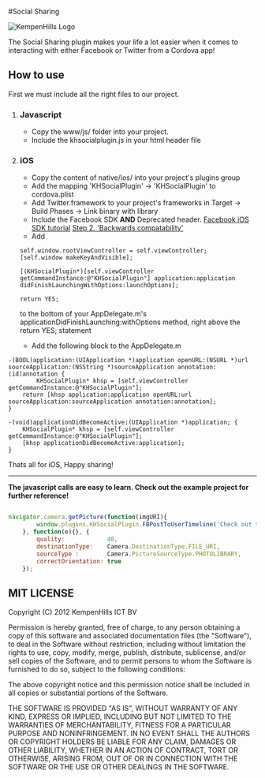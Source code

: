 #Social Sharing

![KempenHills Logo](http://en.gravatar.com/userimage/41641793/5ecd217ad2bec9299b198ff39a95b463.png?size=200)

The Social Sharing plugin makes your life a lot easier when it comes to interacting with either Facebook or Twitter from a Cordova app!

## How to use
First we must include all the right files to our project.

1. ### Javascript
	* Copy the www/js/ folder into your project.
	* Include the khsocialplugin.js in your html header file

2. ### iOS
	* Copy the content of native/ios/ into your project's plugins group
	* Add the mapping 'KHSocialPlugin' -> 'KHSocialPlugin' to cordova.plist
    * Add Twitter.framework to your project's frameworks in Target -> Build Phases -> Link binary with library
	* Include the Facebook SDK **AND** Deprecated header. <a href="https://developers.facebook.com/docs/getting-started/facebook-sdk-for-ios/3.1/">Facebook iOS SDK tutorial</a> <a href="https://developers.facebook.com/docs/howtos/feed-dialog-using-ios-sdk/">Step 2. 'Backwards compatability'</a><br />
	* Add 
    ```
    self.window.rootViewController = self.viewController;
    [self.window makeKeyAndVisible];
    
    [(KHSocialPlugin*)[self.viewController getCommandInstance:@"KHSocialPlugin"] application:application didFinishLaunchingWithOptions:launchOptions];
    
    return YES;
     ``` 
     to the bottom of your AppDelegate.m's applicationDidFinishLaunching:withOptions method, right above the return YES; statement
	* Add the following block to the AppDelegate.m 
    

```
-(BOOL)application:(UIApplication *)application openURL:(NSURL *)url sourceApplication:(NSString *)sourceApplication annotation:(id)annotation {
        KHSocialPlugin* khsp = [self.viewController getCommandInstance:@"KHSocialPlugin"];
    return [khsp application:application openURL:url sourceApplication:sourceApplication annotation:annotation];
}

-(void)applicationDidBecomeActive:(UIApplication *)application; {
    KHSocialPlugin* khsp = [self.viewController getCommandInstance:@"KHSocialPlugin"];
    [khsp applicationDidBecomeActive:application];
}
```

Thats all for iOS, Happy sharing!

______________________________

**The javascript calls are easy to learn. Check out the example project for further reference!**

```javascript

navigator.camera.getPicture(function(imgURI){
        window.plugins.KHSocialPlugin.FBPostToUserTimeline('Check out the brand new Kempenhills Social Plugin! Using local images!', imgURI,'https://github.com/Kempenhills/SocialPlugin');
    }, function(e){}, {
        quality:            40,
        destinationType:    Camera.DestinationType.FILE_URI,
        sourceType :        Camera.PictureSourceType.PHOTOLIBRARY,
        correctOrientation: true
    });

```

## MIT LICENSE

Copyright (C) 2012 KempenHills ICT BV

Permission is hereby granted, free of charge, to any person obtaining a copy of this software and associated documentation files (the "Software"), to deal in the Software without restriction, including without limitation the rights to use, copy, modify, merge, publish, distribute, sublicense, and/or sell copies of the Software, and to permit persons to whom the Software is furnished to do so, subject to the following conditions:

The above copyright notice and this permission notice shall be included in all copies or substantial portions of the Software.

THE SOFTWARE IS PROVIDED "AS IS", WITHOUT WARRANTY OF ANY KIND, EXPRESS OR IMPLIED, INCLUDING BUT NOT LIMITED TO THE WARRANTIES OF MERCHANTABILITY, FITNESS FOR A PARTICULAR PURPOSE AND NONINFRINGEMENT. IN NO EVENT SHALL THE AUTHORS OR COPYRIGHT HOLDERS BE LIABLE FOR ANY CLAIM, DAMAGES OR OTHER LIABILITY, WHETHER IN AN ACTION OF CONTRACT, TORT OR OTHERWISE, ARISING FROM, OUT OF OR IN CONNECTION WITH THE SOFTWARE OR THE USE OR OTHER DEALINGS IN THE SOFTWARE.